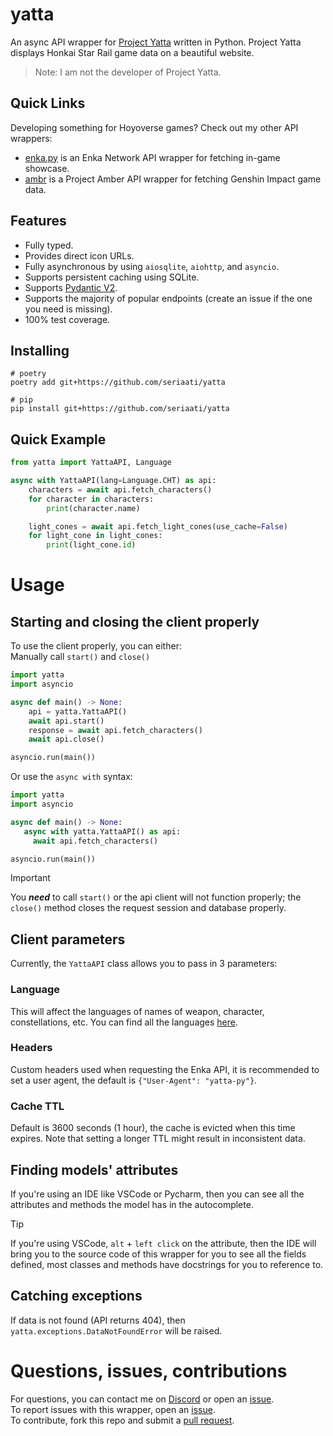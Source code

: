 # yatta
 An async API wrapper for [Project Yatta](https://yatta.top/) written in Python. Project Yatta displays Honkai Star Rail game data on a beautiful website.
 > Note: I am not the developer of Project Yatta.  

## Quick Links
Developing something for Hoyoverse games? Check out my other API wrappers:
 - [enka.py](https://github.com/seriaati/enka-py) is an Enka Network API wrapper for fetching in-game showcase.
 - [ambr](https://github.com/seriaati/ambr) is a Project Amber API wrapper for fetching Genshin Impact game data.

## Features
 - Fully typed.
 - Provides direct icon URLs.
 - Fully asynchronous by using `aiosqlite`, `aiohttp`, and `asyncio`.
 - Supports persistent caching using SQLite.
 - Supports [Pydantic V2](https://github.com/pydantic/pydantic).
 - Supports the majority of popular endpoints (create an issue if the one you need is missing).
 - 100% test coverage.

## Installing
```
# poetry
poetry add git+https://github.com/seriaati/yatta

# pip
pip install git+https://github.com/seriaati/yatta
```

## Quick Example
```py
from yatta import YattaAPI, Language

async with YattaAPI(lang=Language.CHT) as api:
    characters = await api.fetch_characters()
    for character in characters:
        print(character.name)

    light_cones = await api.fetch_light_cones(use_cache=False)
    for light_cone in light_cones:
        print(light_cone.id)
```

# Usage
## Starting and closing the client properly
To use the client properly, you can either:  
Manually call `start()` and `close()`  
```py
import yatta
import asyncio

async def main() -> None:
    api = yatta.YattaAPI()
    await api.start()
    response = await api.fetch_characters()
    await api.close()

asyncio.run(main())
```
Or use the `async with` syntax:  
```py
import yatta
import asyncio

async def main() -> None:
   async with yatta.YattaAPI() as api:
     await api.fetch_characters()

asyncio.run(main())
```
> [!IMPORTANT]  
> You ***need*** to call `start()` or the api client will not function properly; the `close()` method closes the request session and database properly.

## Client parameters
Currently, the `YattaAPI` class allows you to pass in 3 parameters:
### Language
This will affect the languages of names of weapon, character, constellations, etc. You can find all the languages [here](https://github.com/seriaati/yatta/blob/820871827fc362b8ec1011282e665ac739c0c671/yatta/client.py#L29-L42).
### Headers
Custom headers used when requesting the Enka API, it is recommended to set a user agent, the default is `{"User-Agent": "yatta-py"}`.
### Cache TTL
Default is 3600 seconds (1 hour), the cache is evicted when this time expires. Note that setting a longer TTL might result in inconsistent data.

## Finding models' attributes
If you're using an IDE like VSCode or Pycharm, then you can see all the attributes and methods the model has in the autocomplete.
> [!TIP]
> If you're using VSCode, `alt` + `left click` on the attribute, then the IDE will bring you to the source code of this wrapper for you to see all the fields defined, most classes and methods have docstrings for you to reference to.

## Catching exceptions
If data is not found (API returns 404), then `yatta.exceptions.DataNotFoundError` will be raised.

# Questions, issues, contributions
For questions, you can contact me on [Discord](https://discord.com/users/410036441129943050) or open an [issue](https://github.com/seriaati/yatta/issues).  
To report issues with this wrapper, open an [issue](https://github.com/seriaati/yatta/issues).  
To contribute, fork this repo and submit a [pull request](https://github.com/seriaati/yatta/pulls).